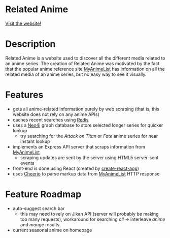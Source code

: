 # Related Anime

<a href="http://relatedanime.com/">Visit the website!</a>

# Description
Related Anime is a website used to discover all the different media related to an anime series.
The creation of Related Anime was motivated by the fact that the popular anime reference site <a href='https://myanimelist.net/'>MyAnimeList</a> has information on all the related media of an anime series, but no easy way to see it visually.

# Features
- gets all anime-related information purely by web scraping (that is, this website does not rely on any anime APIs)
- caches recent searches using [Redis](https://redis.io/)
- uses a <a href="https://neo4j.com/">Neo4j</a> graph database to store selected longer series for quicker lookup
  - try searching for the <i>Attack on Titan</i> or <i>Fate</i> anime series for near instant lookup
- implements an Express API server that scraps information from <a href="https://myanimelist.net/">MyAnimeList</a>
  - scraping updates are sent by the server using HTML5 server-sent events
- front-end is done using React (created by [create-react-app](https://github.com/facebookincubator/create-react-app))
- uses <a href="https://github.com/cheeriojs/cheerio">Cheerio</a> to parse markup data from <a href="https://myanimelist.net/">MyAnimeList</a> HTTP response

# Feature Roadmap
- auto-suggest search bar
  - this may need to rely on Jikan API (server will probably be making too many requests), workaround for searching *all* -> interleave *anime* and *mange* results
- current seasonal anime on homepage
